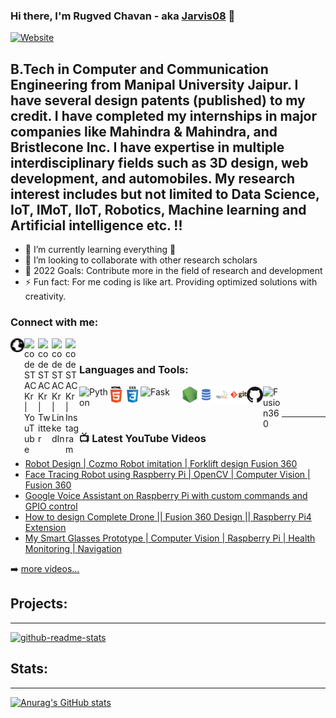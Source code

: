 ### Hi there, I'm Rugved Chavan - aka [Jarvis08][website] 👋

[![Website](https://img.shields.io/website?label=rugved.in&style=for-the-badge&url=https%3A%2F%2Fcodestackr.com)](https://enbiomatric.in/rugved)

## B.Tech in Computer and Communication Engineering from Manipal University Jaipur. I have several design patents (published) to my credit. I have completed my internships in major companies like Mahindra & Mahindra, and Bristlecone Inc. I have expertise in multiple interdisciplinary fields such as 3D design, web development, and automobiles. My research interest includes but not limited to Data Science, IoT, IMoT, IIoT, Robotics, Machine learning and Artificial intelligence etc. !!

- 🌱 I’m currently learning everything 🤣
- 👯 I’m looking to collaborate with other research scholars
- 🥅 2022 Goals: Contribute more in the field of research and development
- ⚡ Fun fact: For me coding is like art. Providing optimized solutions with creativity.

### Connect with me:

[<img align="left" alt="codeSTACKr.com" width="22px" src="https://raw.githubusercontent.com/iconic/open-iconic/master/svg/globe.svg" />][website]
[<img align="left" alt="codeSTACKr | YouTube" width="22px" src="https://cdn.jsdelivr.net/npm/simple-icons@v3/icons/youtube.svg" />][youtube]
[<img align="left" alt="codeSTACKr | Twitter" width="22px" src="https://cdn.jsdelivr.net/npm/simple-icons@v3/icons/twitter.svg" />][twitter]
[<img align="left" alt="codeSTACKr | LinkedIn" width="22px" src="https://cdn.jsdelivr.net/npm/simple-icons@v3/icons/linkedin.svg" />][linkedin]
[<img align="left" alt="codeSTACKr | Instagram" width="22px" src="https://cdn.jsdelivr.net/npm/simple-icons@v3/icons/instagram.svg" />][instagram]

<br />

### Languages and Tools:

[<img align="left" alt="Python" width="46px" src="https://www.pinclipart.com/picdir/middle/539-5391503_python-programming-language-computer-programming-computer-transparent-background.png" />][webdevplaylist]
[<img align="left" alt="HTML5" width="26px" src="https://raw.githubusercontent.com/github/explore/80688e429a7d4ef2fca1e82350fe8e3517d3494d/topics/html/html.png" />][webdevplaylist]
[<img align="left" alt="CSS3" width="26px" src="https://raw.githubusercontent.com/github/explore/80688e429a7d4ef2fca1e82350fe8e3517d3494d/topics/css/css.png" />][cssplaylist]
[<img align="left" alt="Fask" width="66px" src="https://upload.wikimedia.org/wikipedia/commons/thumb/3/3c/Flask_logo.svg/1280px-Flask_logo.svg.png" />][cssplaylist]
[<img align="left" alt="Node.js" width="26px" src="https://raw.githubusercontent.com/github/explore/80688e429a7d4ef2fca1e82350fe8e3517d3494d/topics/nodejs/nodejs.png" />][webdevplaylist]
[<img align="left" alt="SQL" width="26px" src="https://raw.githubusercontent.com/github/explore/80688e429a7d4ef2fca1e82350fe8e3517d3494d/topics/sql/sql.png" />][webdevplaylist]
[<img align="left" alt="MySQL" width="26px" src="https://raw.githubusercontent.com/github/explore/80688e429a7d4ef2fca1e82350fe8e3517d3494d/topics/mysql/mysql.png" />][webdevplaylist]
[<img align="left" alt="Git" width="26px" src="https://raw.githubusercontent.com/github/explore/80688e429a7d4ef2fca1e82350fe8e3517d3494d/topics/git/git.png" />][webdevplaylist]
[<img align="left" alt="GitHub" width="26px" src="https://raw.githubusercontent.com/github/explore/78df643247d429f6cc873026c0622819ad797942/topics/github/github.png" />][webdevplaylist]
[<img align="left" alt="Fusion360" width="30px" src="https://www.mysolidbox.com/wp-content/uploads/2017/02/Autodesk-Fusion-360-logo.png" />][webdevplaylist]

<br />
<br />

---

### 📺 Latest YouTube Videos

<!-- YOUTUBE:START -->
- [Robot Design | Cozmo Robot imitation | Forklift design Fusion 360](https://www.youtube.com/watch?v=Zsgi15xlaz4)
- [Face Tracing Robot using Raspberry Pi | OpenCV | Computer Vision | Fusion 360](https://www.youtube.com/watch?v=jaQxsuHskcA)
- [Google Voice Assistant on Raspberry Pi with custom commands and GPIO control](https://www.youtube.com/watch?v=czCzjse3aYU)
- [How to design Complete Drone || Fusion 360 Design || Raspberry Pi4 Extension](https://www.youtube.com/watch?v=WWXdS_8P8mI)
- [My Smart Glasses Prototype | Computer Vision | Raspberry Pi | Health Monitoring |  Navigation](https://www.youtube.com/watch?v=vUCeSoafPSc)
<!-- YOUTUBE:END -->

➡️ [more videos...](https://youtube.com/codestackr)

## Projects:
---
<p align="left">
  <a href="https://github.com/anuraghazra/github-readme-stats"><img width="262" src="https://denvercoder1-github-readme-stats.vercel.app/api/pin/?username=rugved88&repo=Robot-tracking-via-central-monitoring-system&theme=tokyonight&show_icons=true" alt="github-readme-stats"></a>
</p>

## Stats:
---
[![Anurag's GitHub stats](https://github-readme-stats.vercel.app/api?username=rugved88)](https://github.com/anuraghazra/github-readme-stats)


[website]: http://enbiomatric.in/rugved
[course]: http://enbiomatric.in/rugved1
[twitter]: https://twitter.com/rugved88
[youtube]: https://www.youtube.com/channel/UCXXXXWBJXT_bVsKF8sBZDTg
[instagram]: https://www.instagram.com/jarvis_004/
[linkedin]: https://www.linkedin.com/in/rugved-chavan-9a09b3209/
[webdevplaylist]: https://www.youtube.com/channel/UCXXXXWBJXT_bVsKF8sBZDTg
[jsplaylist]: https://www.youtube.com/channel/UCXXXXWBJXT_bVsKF8sBZDTg
[cssplaylist]: https://www.youtube.com/channel/UCXXXXWBJXT_bVsKF8sBZDTg
[reactplaylist]: https://www.youtube.com/channel/UCXXXXWBJXT_bVsKF8sBZDTg
